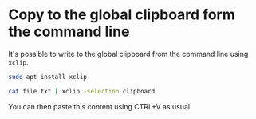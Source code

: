 # Copy to the global clipboard form the command line

It's possible to write to the global clipboard from the command line using `xclip`.

```bash
sudo apt install xclip

cat file.txt | xclip -selection clipboard
```

You can then paste this content using CTRL+V as usual.
